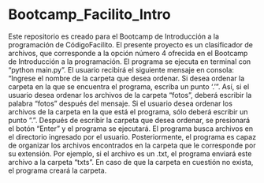 # Bootcamp_Facilito_Intro
Este repositorio es creado para el Bootcamp de Introducción a la programación de CódigoFacilito.
El presente proyecto es un clasificador de archivos, que corresponde a la opción número 4 ofrecida en el Bootcamp de Introducción a la programación. 
El programa se ejecuta en terminal con “python main.py”. 
El usuario recibirá el siguiente mensaje en consola: “Ingrese el nombre de la carpeta que desea ordenar. Si desea ordenar la carpeta en la que se encuentra el programa, escriba un punto ‘.’”.
Así, si el usuario desea ordenar los archivos de la carpeta “fotos”, deberá escribir la palabra “fotos” después del mensaje. Si el usuario desea ordenar los archivos de la carpeta en la que está el programa, sólo deberá escribir un punto “.”. 
Después de escribir la carpeta que desea ordenar, se presionará el botón “Enter” y el programa se ejecutará.
El programa busca archivos en el directorio ingresado por el usuario. 
Posteriormente, el programa es capaz de organizar los archivos encontrados en la carpeta que le corresponde por su extensión. 
Por ejemplo, si el archivo es un .txt, el programa enviará este archivo a la carpeta “txts”. 
En caso de que la carpeta en cuestión no exista, el programa creará la carpeta.
